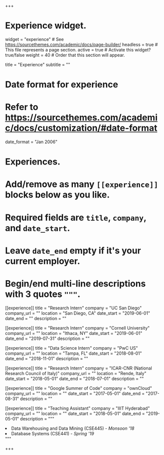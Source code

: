 +++
# Experience widget.
widget = "experience"  # See https://sourcethemes.com/academic/docs/page-builder/
headless = true  # This file represents a page section.
active = true  # Activate this widget? true/false
weight = 40  # Order that this section will appear.

title = "Experience"
subtitle = ""

# Date format for experience
#   Refer to https://sourcethemes.com/academic/docs/customization/#date-format
date_format = "Jan 2006"

# Experiences.
#   Add/remove as many `[[experience]]` blocks below as you like.
#   Required fields are `title`, `company`, and `date_start`.
#   Leave `date_end` empty if it's your current employer.
#   Begin/end multi-line descriptions with 3 quotes `"""`.
[[experience]]
  title = "Research Intern"
  company = "UC San Diego"
  company_url = ""
  location = "San Diego, CA"
  date_start = "2019-06-01"
  date_end = ""
  description = ""

[[experience]]
  title = "Research Intern"
  company = "Cornell University"
  company_url = ""
  location = "Ithaca, NY"
  date_start = "2019-06-01"
  date_end = "2019-07-31"
  description = ""

[[experience]]
  title = "Data Science Intern"
  company = "PwC US"
  company_url = ""
  location = "Tampa, FL"
  date_start = "2018-08-01"
  date_end = "2018-11-01"
  description = ""

[[experience]]
  title = "Research Intern"
  company = "ICAR-CNR (National Research Council of Italy)"
  company_url = ""
  location = "Rende, Italy"
  date_start = "2018-05-01"
  date_end = "2018-07-01"
  description = ""

[[experience]]
  title = "Google Summer of Code"
  company = "ownCloud"
  company_url = ""
  location = ""
  date_start = "2017-05-01"
  date_end = "2017-08-31"
  description = ""

[[experience]]
  title = "Teaching Assistant"
  company = "IIIT Hyderabad"
  company_url = ""
  location = ""
  date_start = "2018-05-01"
  date_end = "2019-05-01"
  description = """
  <li>
    Data Warehousing and Data Mining (CSE445) - <i>Monsoon '18</i>
  </li>
  <li>
    Database Systems (CSE441) - <i>Spring '19</i>
  </li>
  """

+++
